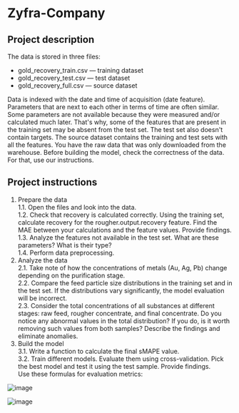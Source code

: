 # Zyfra-Company

## Project description
The data is stored in three files:
- gold_recovery_train.csv — training dataset 
- gold_recovery_test.csv — test dataset 
- gold_recovery_full.csv — source dataset 

Data is indexed with the date and time of acquisition (date feature). Parameters that are next to each other in terms of time are often similar.
Some parameters are not available because they were measured and/or calculated much later. That's why, some of the features that are present in the training set may be absent from the test set. The test set also doesn't contain targets.
The source dataset contains the training and test sets with all the features.
You have the raw data that was only downloaded from the warehouse. Before building the model, check the correctness of the data. For that, use our instructions.

## Project instructions
1. Prepare the data  
  1.1. Open the files and look into the data.  
  1.2. Check that recovery is calculated correctly. Using the training set, calculate recovery for the rougher.output.recovery feature. Find the MAE between your calculations and  the feature values. Provide findings.  
  1.3. Analyze the features not available in the test set. What are these parameters? What is their type?   
  1.4. Perform data preprocessing.  
2. Analyze the data  
  2.1. Take note of how the concentrations of metals (Au, Ag, Pb) change depending on the purification stage.  
  2.2. Compare the feed particle size distributions in the training set and in the test set. If the distributions vary significantly, the model evaluation will be incorrect.  
  2.3. Consider the total concentrations of all substances at different stages: raw feed, rougher concentrate, and final concentrate. Do you notice any abnormal values in the total distribution? If you do, is it worth removing such values from both samples? Describe the findings and eliminate anomalies.  
3. Build the model   
  3.1. Write a function to calculate the final sMAPE value.   
  3.2. Train different models. Evaluate them using cross-validation. Pick the best model and test it using the test sample. Provide findings.   
Use these formulas for evaluation metrics:  


![image](https://user-images.githubusercontent.com/58907638/145191725-dc33d624-af63-4969-8d04-0a7168481eee.png)

![image](https://user-images.githubusercontent.com/58907638/145191834-b1ffa73e-9a4b-4494-b8f5-9407af3faf46.png)



